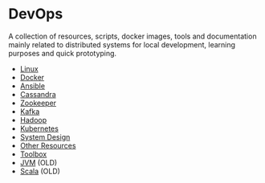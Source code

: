 # DevOps

A collection of resources, scripts, docker images, tools and documentation mainly related to distributed systems for local development, learning purposes and quick prototyping.

* [Linux](linux.md)
* [Docker](docker.md)
* [Ansible](ansible.md)
* [Cassandra](cassandra.md)
* [Zookeeper](zookeeper.md)
* [Kafka](kafka.md)
* [Hadoop](hadoop.md)
* [Kubernetes](kubernetes.md)
* [System Design](system-design.md)
* [Other Resources](other-resources.md)
* [Toolbox](toolbox.md)
* [JVM](jvm.md) (OLD)
* [Scala](scala.md) (OLD)
